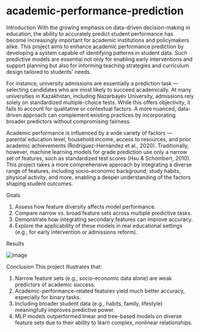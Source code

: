 # academic-performance-prediction
Introduction
With the growing emphasis on data-driven decision-making in education, the ability to accurately predict student performance has become increasingly important for academic institutions and policymakers alike. This project aims to enhance academic performance prediction by developing a system capable of identifying patterns in student data. Such predictive models are essential not only for enabling early interventions and support planning but also for informing teaching strategies and curriculum design tailored to students' needs.

For instance, university admissions are essentially a prediction task — selecting candidates who are most likely to succeed academically. At many universities in Kazakhstan, including Nazarbayev University, admissions rely solely on standardized multiple-choice tests. While this offers objectivity, it fails to account for qualitative or contextual factors. A more nuanced, data-driven approach can complement existing practices by incorporating broader predictors without compromising fairness.

Academic performance is influenced by a wide variety of factors — parental education level, household income, access to resources, and prior academic achievements (Rodríguez-Hernández et al., 2020). Traditionally, however, machine learning models for grade prediction use only a narrow set of features, such as standardized test scores (Hsu & Schombert, 2010). This project takes a more comprehensive approach by integrating a diverse range of features, including socio-economic background, study habits, physical activity, and more, enabling a deeper understanding of the factors shaping student outcomes.

Goals
1) Assess how feature diversity affects model performance.
2) Compare narrow vs. broad feature sets across multiple predictive tasks.
3) Demonstrate how integrating secondary features can improve accuracy.
4) Explore the applicability of these models in real educational settings (e.g., for early intervention or admissions reform).


Results


![image](https://github.com/user-attachments/assets/d113b37d-ef9b-4d4c-91af-539218efbfa1)


Conclusion
This project illustrates that:

1) Narrow feature sets (e.g., socio-economic data alone) are weak predictors of academic success.
2) Academic-performance-related features yield much better accuracy, especially for binary tasks.
3) Including broader student data (e.g., habits, family, lifestyle) meaningfully improves predictive power.
4) MLP models outperformed linear and tree-based models on diverse feature sets due to their ability to learn complex, nonlinear relationships.
